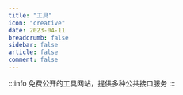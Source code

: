 ```yaml
---
title: "工具"
icon: "creative"
date: 2023-04-11
breadcrumb: false
sidebar: false
article: false
comment: false
---
```


:::info
免费公开的工具网站，提供多种公共接口服务
:::

<MyLink :links="tool"/>

<script setup lang="ts">
import MyLink from "@MyLink";
import { tool } from "@Tool";
</script>
